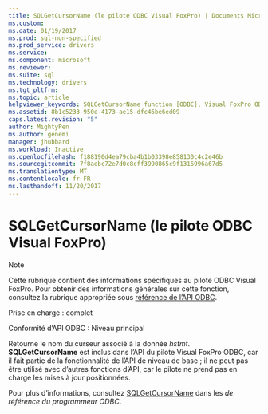 ```yaml
---
title: SQLGetCursorName (le pilote ODBC Visual FoxPro) | Documents Microsoft
ms.custom: 
ms.date: 01/19/2017
ms.prod: sql-non-specified
ms.prod_service: drivers
ms.service: 
ms.component: microsoft
ms.reviewer: 
ms.suite: sql
ms.technology: drivers
ms.tgt_pltfrm: 
ms.topic: article
helpviewer_keywords: SQLGetCursorName function [ODBC], Visual FoxPro ODBC Driver
ms.assetid: 8b1c5233-950e-4173-ae15-dfc46be6ed09
caps.latest.revision: "5"
author: MightyPen
ms.author: genemi
manager: jhubbard
ms.workload: Inactive
ms.openlocfilehash: f188190d4ea79cba4b1b03398e858130c4c2e46b
ms.sourcegitcommit: 7f8aebc72e7d0c8cff3990865c9f1316996a67d5
ms.translationtype: MT
ms.contentlocale: fr-FR
ms.lasthandoff: 11/20/2017
---
```

# <a name="sqlgetcursorname-visual-foxpro-odbc-driver"></a>SQLGetCursorName (le pilote ODBC Visual FoxPro)
> [!NOTE]  
>  Cette rubrique contient des informations spécifiques au pilote ODBC Visual FoxPro. Pour obtenir des informations générales sur cette fonction, consultez la rubrique appropriée sous [référence de l’API ODBC](../../odbc/reference/syntax/odbc-api-reference.md).  
  
 Prise en charge : complet  
  
 Conformité d’API ODBC : Niveau principal  
  
 Retourne le nom du curseur associé à la donnée *hstmt*. **SQLGetCursorName** est inclus dans l’API du pilote Visual FoxPro ODBC, car il fait partie de la fonctionnalité de l’API de niveau de base ; il ne peut pas être utilisé avec d’autres fonctions d’API, car le pilote ne prend pas en charge les mises à jour positionnées.  
  
 Pour plus d’informations, consultez [SQLGetCursorName](../../odbc/reference/syntax/sqlgetcursorname-function.md) dans les *de référence du programmeur ODBC*.
